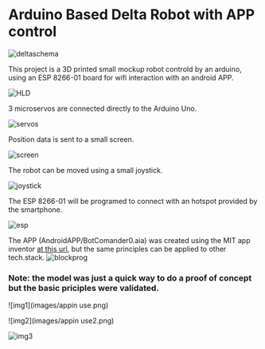 # Arduino Based Delta Robot with APP control

![deltaschema](images/deltabotschema.png)



This project is a 3D printed small mockup robot controld by an arduino, using an ESP 8266-01 board for wifi interaction with an android APP. 

![HLD](images/hld.png)



3 microservos are connected directly to the Arduino Uno.

![servos](images/servos.png)



Position data is sent to a small screen.

![screen](images/screen.png)



The robot can be moved using a small joystick.

![joystick](images/joystick.png)



The ESP 8266-01 will be programed to connect with an hotspot provided by the smartphone.

![esp](images/ESP8266.png)



The APP (AndroidAPP/BotComander0.aia) was created using the MIT app inventor [at this url](https://appinventor.mit.edu/), but the same principles can be applied to other tech.stack.
![blockprog](images/blockprogram.PNG)


### Note: the model was just a quick way to do a proof of concept but the basic priciples were validated.




![img1](images/appin use.png) 




![img2](images/appin use2.png) 




![img3](images/joystickUse.PNG)
